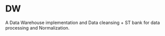 # DW
A Data Warehouse implementation and Data cleansing + ST bank for data processing and Normalization.
